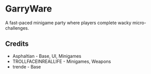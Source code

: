 # GarryWare
A fast-paced minigame party where players complete wacky micro-challenges.

## Credits
* Asphaltian - Base, UI, Minigames
* TROLLFACEINREALLIFE - Minigames, Weapons
* trende - Base
